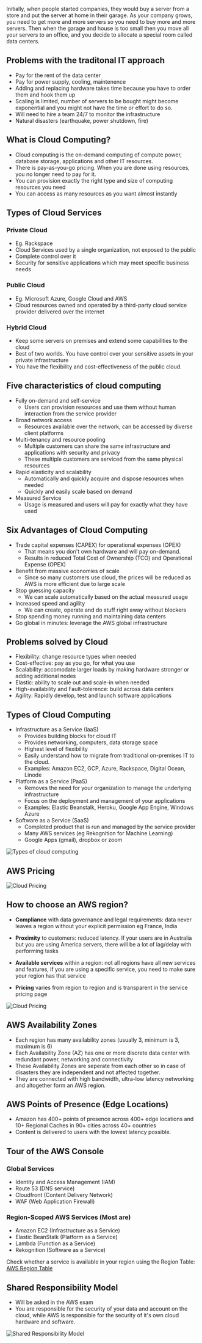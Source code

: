 Initially, when people started companies, they would buy a server from a store and put the server at home in their garage. As your company grows, you need to get more and more servers so you need to buy more and more servers. Then when the garage and house is too small then you move all your servers to an office, and you decide to allocate a special room called data centers.

## Problems with the traditonal IT approach

- Pay for the rent of the data center
- Pay for power supply, cooling, maintenence
- Adding and replacing hardware takes time because you have to order them and hook them up
- Scaling is limited, number of servers to be bought might become exponential and you might not have the time or effort to do so.
- Will need to hire a team 24/7 to monitor the infrastructure
- Natural disasters (earthquake, power shutdown, fire)

## What is Cloud Computing?

- Cloud computing is the on-demand computing of compute power, database storage, applications and other IT resources.
- There is pay-as-you-go pricing. When you are done using resources, you no longer need to pay for it.
- You can provision exactly the right type and size of computing resources you need
- You can access as many resources as you want almost instantly

## Types of Cloud Services

### Private Cloud

- Eg. Rackspace
- Cloud Services used by a single organization, not exposed to the public
- Complete control over it
- Security for sensitive applications which may meet specific business needs

### Public Cloud

- Eg. Microsoft Azure, Google Cloud and AWS
- Cloud resources owned and operated by a third-party cloud service provider delivered over the internet

### Hybrid Cloud

- Keep some servers on premises and extend some capabilities to the cloud
- Best of two worlds. You have control over your sensitive assets in your private infrastructure
- You have the flexibility and cost-effectiveness of the public cloud.

## Five characteristics of cloud computing

- Fully on-demand and self-service
  - Users can provision resources and use them without human interaction from the service provider
- Broad network access
  - Resources available over the network, can be accessed by diverse client platforms
- Multi-tenancy and resource pooling
  - Multiple customers can share the same infrastructure and applications with security and privacy
  - These multiple customers are serviced from the same physical resources
- Rapid elasticity and scalability
  - Automatically and quickly acquire and dispose resources when needed
  - Quickly and easily scale based on demand
- Measured Service
  - Usage is measured and users will pay for exactly what they have used

## Six Advantages of Cloud Computing

- Trade capital expenses (CAPEX) for operational expenses (OPEX)
  - That means you don't own hardware and will pay on-demand.
  - Results in reduced Total Cost of Ownership (TCO) and Operational Expense (OPEX)
- Benefit from massive economies of scale
  - Since so many customers use cloud, the prices will be reduced as AWS is more efficient due to large scale
- Stop guessing capacity
  - We can scale automatically based on the actual measured usage
- Increased speed and agility
  - We can create, operate and do stuff right away without blockers
- Stop spending money running and maintaining data centers
- Go global in minutes: leverage the AWS global infrastructure

## Problems solved by Cloud

- Flexibility: change resource types when needed
- Cost-effective: pay as you go, for what you use
- Scalability: accomodate larger loads by making hardware stronger or adding additional nodes
- Elastic: ability to scale out and scale-in when needed
- High-availability and Fault-tolerence: build across data centers
- Agility: Rapidly develop, test and launch software applications

## Types of Cloud Computing

- Infrastructure as a Service (IaaS)
  - Provides building blocks for cloud IT
  - Provides networking, computers, data storage space
  - Highest level of flexibility
  - Easily understand how to migrate from traditional on-premises IT to the cloud.
  - Examples: Amazon EC2, GCP, Azure, Rackspace, Digital Ocean, Linode
- Platform as a Service (PaaS)
  - Removes the need for your organization to manage the underlying infrastructure
  - Focus on the deployment and management of your applications
  - Examples: Elastic Beanstalk, Heroku, Google App Engine, Windows Azure
- Software as a Service (SaaS)
  - Completed product that is run and managed by the service provider
  - Many AWS services (eg Rekognition for Machine Learning)
  - Google Apps (gmail), dropbox or zoom

![Types of cloud computing](Images/types_of_cloud_computing.png)

## AWS Pricing

![Cloud Pricing](Images/cloud_pricing.png)

## How to choose an AWS region?

- **Compliance** with data governance and legal requirements: data never leaves a region without your explicit permission eg France, India

- **Proximity** to customers: reduced latency. If your users are in Australia but you are using America servers, there will be a lot of lag/delay with performing tasks
- **Available services** within a region: not all regions have all new services and features, if you are using a specific service, you need to make sure your region has that service

- **Pricing** varies from region to region and is transparent in the service pricing page

![Cloud Pricing](Images/cloud_pricing.png)

## AWS Availability Zones

- Each region has many availability zones (usually 3, minimum is 3, maximum is 6)
- Each Availability Zone (AZ) has one or more discrete data center with redundant power, networking and connectivity
- These Availability Zones are seperate from each other so in case of disasters they are independent and not affected together.
- They are connected with high bandwidth, ultra-low latency networking and altogether form an AWS region.

## AWS Points of Presence (Edge Locations)

- Amazon has 400+ points of presence across 400+ edge locations and 10+ Regional Caches in 90+ cities across 40+ countries
- Content is delivered to users with the lowest latency possible.

## Tour of the AWS Console

### Global Services

- Identity and Access Management (IAM)
- Route 53 (DNS service)
- Cloudfront (Content Delivery Network)
- WAF (Web Application Firewall)

### Region-Scoped AWS Services (Most are)

- Amazon EC2 (Infrastructure as a Service)
- Elastic BeanStalk (Platform as a Service)
- Lambda (Function as a Service)
- Rekognition (Software as a Service)

Check whether a service is available in your region using the Region Table: [AWS Region Table](https://aws.amazon.com/about-aws/global-infrastructure/regional-product-services/)

## Shared Responsibility Model

- Will be asked in the AWS exam
- You are responsible for the security of your data and account on the cloud, while AWS is responsible for the security of it's own cloud hardware and software.

![Shared Responsibility Model](Images/shared_responsibility_model.png)
